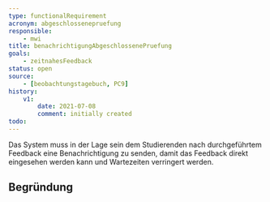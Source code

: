 ```yaml
---
type: functionalRequirement
acronym: abgeschlossenepruefung
responsible:
    - mwi
title: benachrichtigungAbgeschlossenePruefung
goals:
    - zeitnahesFeedback
status: open
source:
    - [beobachtungstagebuch, PC9]
history:
    v1:
        date: 2021-07-08
        comment: initially created
todo:
---
```


Das System muss in der Lage sein dem Studierenden nach durchgeführtem Feedback eine Benachrichtigung zu senden, damit das Feedback direkt eingesehen werden kann und Wartezeiten verringert werden.

## Begründung